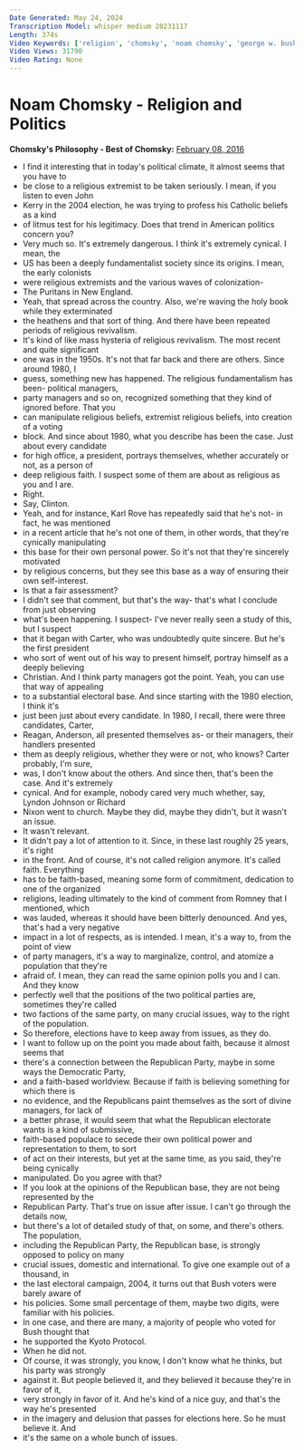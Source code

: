 ```yaml
---
Date Generated: May 24, 2024
Transcription Model: whisper medium 20231117
Length: 374s
Video Keywords: ['religion', 'chomsky', 'noam chomsky', 'george w. bush', 'politics', 'christianity', 'united states', 'fundamentalism', 'republican party']
Video Views: 31790
Video Rating: None
---
```


# Noam Chomsky - Religion and Politics
**Chomsky's Philosophy - Best of Chomsky:** [February 08, 2016](https://www.youtube.com/watch?v=su7tAFQswg0)
*  I find it interesting that in today's political climate, it almost seems that you have to
*  be close to a religious extremist to be taken seriously. I mean, if you listen to even John
*  Kerry in the 2004 election, he was trying to profess his Catholic beliefs as a kind
*  of litmus test for his legitimacy. Does that trend in American politics concern you?
*  Very much so. It's extremely dangerous. I think it's extremely cynical. I mean, the
*  US has been a deeply fundamentalist society since its origins. I mean, the early colonists
*  were religious extremists and the various waves of colonization-
*  The Puritans in New England.
*  Yeah, that spread across the country. Also, we're waving the holy book while they exterminated
*  the heathens and that sort of thing. And there have been repeated periods of religious revivalism.
*  It's kind of like mass hysteria of religious revivalism. The most recent and quite significant
*  one was in the 1950s. It's not that far back and there are others. Since around 1980, I
*  guess, something new has happened. The religious fundamentalism has been- political managers,
*  party managers and so on, recognized something that they kind of ignored before. That you
*  can manipulate religious beliefs, extremist religious beliefs, into creation of a voting
*  block. And since about 1980, what you describe has been the case. Just about every candidate
*  for high office, a president, portrays themselves, whether accurately or not, as a person of
*  deep religious faith. I suspect some of them are about as religious as you and I are.
*  Right.
*  Say, Clinton.
*  Yeah, and for instance, Karl Rove has repeatedly said that he's not- in fact, he was mentioned
*  in a recent article that he's not one of them, in other words, that they're cynically manipulating
*  this base for their own personal power. So it's not that they're sincerely motivated
*  by religious concerns, but they see this base as a way of ensuring their own self-interest.
*  Is that a fair assessment?
*  I didn't see that comment, but that's the way- that's what I conclude from just observing
*  what's been happening. I suspect- I've never really seen a study of this, but I suspect
*  that it began with Carter, who was undoubtedly quite sincere. But he's the first president
*  who sort of went out of his way to present himself, portray himself as a deeply believing
*  Christian. And I think party managers got the point. Yeah, you can use that way of appealing
*  to a substantial electoral base. And since starting with the 1980 election, I think it's
*  just been just about every candidate. In 1980, I recall, there were three candidates, Carter,
*  Reagan, Anderson, all presented themselves as- or their managers, their handlers presented
*  them as deeply religious, whether they were or not, who knows? Carter probably, I'm sure,
*  was, I don't know about the others. And since then, that's been the case. And it's extremely
*  cynical. And for example, nobody cared very much whether, say, Lyndon Johnson or Richard
*  Nixon went to church. Maybe they did, maybe they didn't, but it wasn't an issue.
*  It wasn't relevant.
*  It didn't pay a lot of attention to it. Since, in these last roughly 25 years, it's right
*  in the front. And of course, it's not called religion anymore. It's called faith. Everything
*  has to be faith-based, meaning some form of commitment, dedication to one of the organized
*  religions, leading ultimately to the kind of comment from Romney that I mentioned, which
*  was lauded, whereas it should have been bitterly denounced. And yes, that's had a very negative
*  impact in a lot of respects, as is intended. I mean, it's a way to, from the point of view
*  of party managers, it's a way to marginalize, control, and atomize a population that they're
*  afraid of. I mean, they can read the same opinion polls you and I can. And they know
*  perfectly well that the positions of the two political parties are, sometimes they're called
*  two factions of the same party, on many crucial issues, way to the right of the population.
*  So therefore, elections have to keep away from issues, as they do.
*  I want to follow up on the point you made about faith, because it almost seems that
*  there's a connection between the Republican Party, maybe in some ways the Democratic Party,
*  and a faith-based worldview. Because if faith is believing something for which there is
*  no evidence, and the Republicans paint themselves as the sort of divine managers, for lack of
*  a better phrase, it would seem that what the Republican electorate wants is a kind of submissive,
*  faith-based populace to secede their own political power and representation to them, to sort
*  of act on their interests, but yet at the same time, as you said, they're being cynically
*  manipulated. Do you agree with that?
*  If you look at the opinions of the Republican base, they are not being represented by the
*  Republican Party. That's true on issue after issue. I can't go through the details now,
*  but there's a lot of detailed study of that, on some, and there's others. The population,
*  including the Republican Party, the Republican base, is strongly opposed to policy on many
*  crucial issues, domestic and international. To give one example out of a thousand, in
*  the last electoral campaign, 2004, it turns out that Bush voters were barely aware of
*  his policies. Some small percentage of them, maybe two digits, were familiar with his policies.
*  In one case, and there are many, a majority of people who voted for Bush thought that
*  he supported the Kyoto Protocol.
*  When he did not.
*  Of course, it was strongly, you know, I don't know what he thinks, but his party was strongly
*  against it. But people believed it, and they believed it because they're in favor of it,
*  very strongly in favor of it. And he's kind of a nice guy, and that's the way he's presented
*  in the imagery and delusion that passes for elections here. So he must believe it. And
*  it's the same on a whole bunch of issues.
